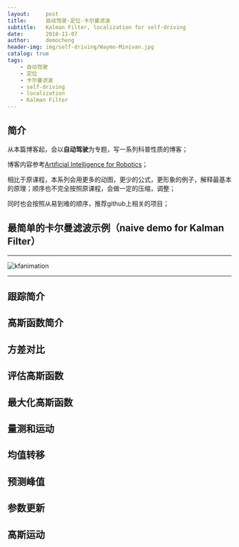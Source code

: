 ```yaml
---
layout:     post
title:      自动驾驶-定位-卡尔曼滤波
subtitle:   Kalman Filter, localization for self-driving
date:       2018-11-07
author:     democheng
header-img: img/self-driving/Waymo-Minivan.jpg
catalog: true
tags:
    - 自动驾驶
    - 定位
    - 卡尔曼滤波
    - self-driving
    - localization
    - Kalman Filter
---
```


## 简介

从本篇博客起，会以**自动驾驶**为专题，写一系列科普性质的博客；

博客内容参考[Artificial Intelligence for Robotics](https://www.udacity.com/course/artificial-intelligence-for-robotics--cs373)；

相比于原课程，本系列会用更多的动图，更少的公式，更形象的例子，解释最基本的原理；顺序也不完全按照原课程，会做一定的压缩，调整；

同时也会按照从易到难的顺序，推荐github上相关的项目；
## 最简单的卡尔曼滤波示例（naive demo for Kalman Filter）

---

![kfanimation](https://github.com/democheng/PythonRobotics/raw/master/kalmanfilter.gif)

---

## 跟踪简介

## 高斯函数简介

## 方差对比

## 评估高斯函数

## 最大化高斯函数

## 量测和运动

## 均值转移

## 预测峰值

## 参数更新

## 高斯运动